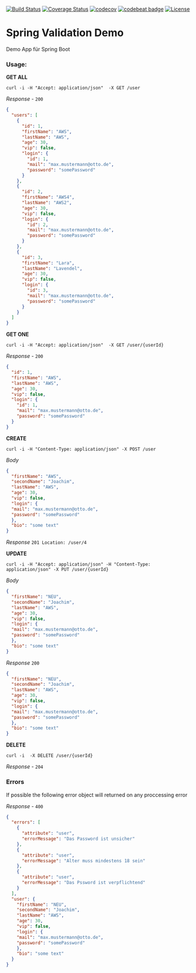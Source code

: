 [![Build Status](https://travis-ci.org/Magystius/spring-val-demo.svg?branch=master)](https://travis-ci.org/Magystius/spring-val-demo)
[![Coverage Status](https://coveralls.io/repos/github/Magystius/spring-val-demo/badge.svg?branch=master)](https://coveralls.io/github/Magystius/spring-val-demo?branch=master)
[![codecov](https://codecov.io/gh/Magystius/spring-val-demo/branch/master/graph/badge.svg)](https://codecov.io/gh/Magystius/spring-val-demo)
[![codebeat badge](https://codebeat.co/badges/95aead95-65be-4bc4-874c-3faf22c04fbb)](https://codebeat.co/projects/github-com-magystius-spring-val-demo-master)
[![License](https://img.shields.io/github/license/magystius/spring-val-demo.svg)](https://github.com/magystius/spring-val-demo/blob/master/LICENSE.md)

# Spring Validation Demo

Demo App für Spring Boot

### Usage:

**GET ALL**
````
curl -i -H "Accept: application/json"  -X GET /user
````
_Response_ - `200`
````json
{
  "users": [
    {
      "id": 1,
      "firstName": "AWS",
      "lastName": "AWS",
      "age": 30,
      "vip": false,
      "login": {
        "id": 1,
        "mail": "max.mustermann@otto.de",
        "password": "somePassword"
      }
    },
    {
      "id": 2,
      "firstName": "AWS4",
      "lastName": "AWS2",
      "age": 30,
      "vip": false,
      "login": {
        "id": 2,
        "mail": "max.mustermann@otto.de",
        "password": "somePassword"
      }
    },
    {
      "id": 3,
      "firstName": "Lara",
      "lastName": "Lavendel",
      "age": 30,
      "vip": false,
      "login": {
        "id": 3,
        "mail": "max.mustermann@otto.de",
        "password": "somePassword"
      }
    }
  ]
}
````

**GET ONE**
````
curl -i -H "Accept: application/json"  -X GET /user/{userId}
````
_Response_ - `200`
````json
{
  "id": 1,
  "firstName": "AWS",
  "lastName": "AWS",
  "age": 30,
  "vip": false,
  "login": {
    "id": 1,
    "mail": "max.mustermann@otto.de",
    "password": "somePassword"
  }
}
````

**CREATE**
````
curl -i -H "Content-Type: application/json" -X POST /user
````
_Body_
````json
{
  "firstName": "AWS",
  "secondName": "Joachim",
  "lastName": "AWS",
  "age": 30,
  "vip": false,
  "login": {
  "mail": "max.mustermann@otto.de",
  "password": "somePassword"
  },
  "bio": "some text"
}
````
_Response_ `201 Location: /user/4`

**UPDATE**
````
curl -i -H "Accept: application/json" -H "Content-Type: application/json" -X PUT /user/{userId}
````
_Body_
````json
{
  "firstName": "NEU",
  "secondName": "Joachim",
  "lastName": "AWS",
  "age": 30,
  "vip": false,
  "login": {
  "mail": "max.mustermann@otto.de",
  "password": "somePassword"
  },
  "bio": "some text"
}
````
_Response_ `200`
````json
{
  "firstName": "NEU",
  "secondName": "Joachim",
  "lastName": "AWS",
  "age": 30,
  "vip": false,
  "login": {
  "mail": "max.mustermann@otto.de",
  "password": "somePassword"
  },
  "bio": "some text"
}
````
**DELETE**
````
curl -i  -X DELETE /user/{userId}
````
_Response_ - `204`

### Errors
If possible the following error object will returned on any proccessing error

_Response_ - `400`
````json
{
  "errors": [
    {
      "attribute": "user",
      "errorMessage": "Das Password ist unsicher"
    },
    {
      "attribute": "user",
      "errorMessage": "Alter muss mindestens 18 sein"
    },
    {
      "attribute": "user",
      "errorMessage": "Das Pssword ist verpflichtend"
    }
  ],
  "user": {
    "firstName": "NEU",
    "secondName": "Joachim",
    "lastName": "AWS",
    "age": 30,
    "vip": false,
    "login": {
    "mail": "max.mustermann@otto.de",
    "password": "somePassword"
    },
    "bio": "some text"
  }
}
````
